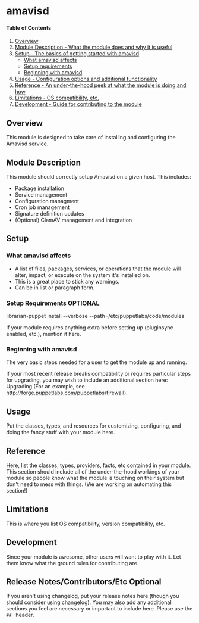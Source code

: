 # amavisd

#### Table of Contents

1. [Overview](#overview)
2. [Module Description - What the module does and why it is useful](#module-description)
3. [Setup - The basics of getting started with amavisd](#setup)
    * [What amavisd affects](#what-amavisd-affects)
    * [Setup requirements](#setup-requirements)
    * [Beginning with amavisd](#beginning-with-amavisd)
4. [Usage - Configuration options and additional functionality](#usage)
5. [Reference - An under-the-hood peek at what the module is doing and how](#reference)
5. [Limitations - OS compatibility, etc.](#limitations)
6. [Development - Guide for contributing to the module](#development)

## Overview

This module is designed to take care of installing and configuring the Amavisd
service.

## Module Description

This module should correctly setup Amavisd on a given host.  This includes:

* Package installation
* Service management
* Configuration managment
* Cron job management
* Signature definition updates
* (Optional) ClamAV management and integration

## Setup

### What amavisd affects

* A list of files, packages, services, or operations that the module will alter,
  impact, or execute on the system it's installed on.
* This is a great place to stick any warnings.
* Can be in list or paragraph form.

### Setup Requirements **OPTIONAL**

librarian-puppet install --verbose --path=/etc/puppetlabs/code/modules

If your module requires anything extra before setting up (pluginsync enabled,
etc.), mention it here.

### Beginning with amavisd

The very basic steps needed for a user to get the module up and running.

If your most recent release breaks compatibility or requires particular steps
for upgrading, you may wish to include an additional section here: Upgrading
(For an example, see http://forge.puppetlabs.com/puppetlabs/firewall).

## Usage

Put the classes, types, and resources for customizing, configuring, and doing
the fancy stuff with your module here.

## Reference

Here, list the classes, types, providers, facts, etc contained in your module.
This section should include all of the under-the-hood workings of your module so
people know what the module is touching on their system but don't need to mess
with things. (We are working on automating this section!)

## Limitations

This is where you list OS compatibility, version compatibility, etc.

## Development

Since your module is awesome, other users will want to play with it. Let them
know what the ground rules for contributing are.

## Release Notes/Contributors/Etc **Optional**

If you aren't using changelog, put your release notes here (though you should
consider using changelog). You may also add any additional sections you feel are
necessary or important to include here. Please use the `## ` header.
